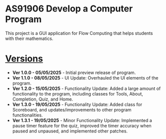 # AS91906 Develop a Computer Program
This project is a GUI application for Flow Computing that helps students with their mathematics.

# [Versions](https://github.com/TuneMeIn/AS91906_Develop-a-Computer-Program/commits/main/)
* __Ver 1.0.0 - 05/05/2025__ - Initial preview release of program.  
* __Ver 1.1.0 - 08/05/2025__ - UI Update: Overhauled the UI elements of the program.  
* __Ver 1.2.0 - 15/05/2025__ - Functionality Update: Added a large amount of functionality to the program, including classes for Tools, About, Completion, Quiz, and Home.  
* __Ver 1.3.0 - 19/05/2025__ - Functionality Update: Added class for Scoreboard, and updates/improvements to other program functionalities.  
* __Ver 1.3.1 - 19/05/2025__ - Minor Functionality Update: Implemented a pause timer feature for the quiz, improved the timer accuracy when paused and unpaused, and implemented other patches.  
